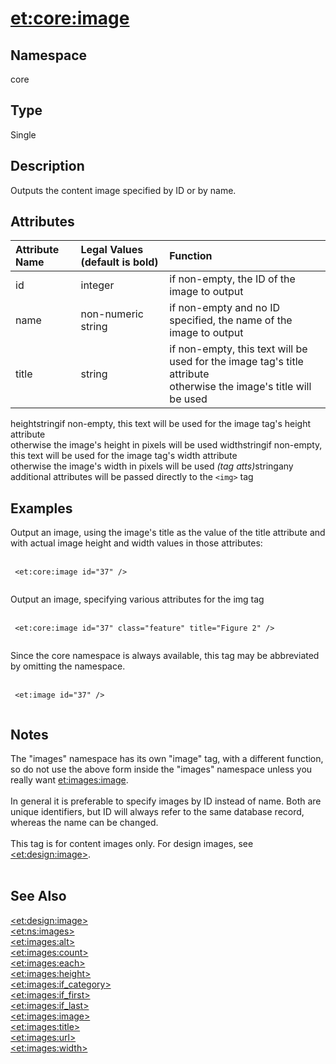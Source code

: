 # <et:core:image> #

## Namespace ##
core

## Type ##
Single

## Description ##
Outputs the content image specified by ID or by name.

## Attributes ##
|Attribute Name|Legal Values (default is **bold**)|Function|
|:-------------|:---------------------------------|:-------|
|id|integer|if non-empty, the ID of the image to output|
|name|non-numeric string|if non-empty and no ID specified, the name of the image to output|
|title|string|if non-empty, this text will be used for the image tag's title attribute<br>otherwise the image's title will be used<br>
<tr><td>height</td><td>string</td><td>if non-empty, this text will be used for the image tag's height attribute<br>otherwise the image's height in pixels will be used</td></tr>
<tr><td>width</td><td>string</td><td>if non-empty, this text will be used for the image tag's width attribute<br>otherwise the image's width in pixels will be used</td></tr>
<tr><td><i>(tag atts)</i></td><td>string</td><td>any additional attributes will be passed directly to the <code>&lt;img&gt;</code> tag</td></tr></tbody></table>


<h2>Examples</h2>
Output an image, using the image's title as the value of the title attribute and with actual image height and width values in those attributes:<br>
<br>
<pre><code>	&lt;et:core:image id="37" /&gt;<br>
</code></pre>

Output an image, specifying various attributes for the img tag<br>
<br>
<pre><code>	&lt;et:core:image id="37" class="feature" title="Figure 2" /&gt;<br>
</code></pre>

Since the core namespace is always available, this tag may be abbreviated by omitting the namespace.<br>
<br>
<pre><code>	&lt;et:image id="37" /&gt;<br>
</code></pre>

<h2>Notes</h2>

The "images" namespace has its own "image" tag, with a different function, so do not use the above form inside the "images" namespace unless you really want <et:images:image>.<br>
<br>
In general it is preferable to specify images by ID instead of name. Both are unique identifiers, but ID will always refer to the same database record, whereas the name can be changed.<br>
<br>
This tag is for content images only. For design images, see <a href='ETDesignImage.md'>&lt;et:design:image&gt;</a>.<br>
<br>
<h2>See Also</h2>
<a href='ETDesignImage.md'>&lt;et:design:image&gt;</a><br>
<a href='ETNSImages.md'>&lt;et:ns:images&gt;</a><br>
<a href='ETImagesAlt.md'>&lt;et:images:alt&gt;</a><br>
<a href='ETImagesCount.md'>&lt;et:images:count&gt;</a><br>
<a href='ETImagesEach.md'>&lt;et:images:each&gt;</a><br>
<a href='ETImagesHeight.md'>&lt;et:images:height&gt;</a><br>
<a href='ETImagesIfCategory.md'>&lt;et:images:if_category&gt;</a><br>
<a href='ETImagesIfFirst.md'>&lt;et:images:if_first&gt;</a><br>
<a href='ETImagesIfLast.md'>&lt;et:images:if_last&gt;</a><br>
<a href='ETImagesImage.md'>&lt;et:images:image&gt;</a><br>
<a href='ETImagesTitle.md'>&lt;et:images:title&gt;</a><br>
<a href='ETImagesUrl.md'>&lt;et:images:url&gt;</a><br>
<a href='ETImagesWidth.md'>&lt;et:images:width&gt;</a><br>